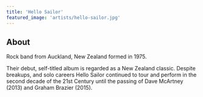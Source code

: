 ```yaml
---
title: 'Hello Sailor'
featured_image: 'artists/hello-sailor.jpg'
---
```


## About

Rock band from Auckland, New Zealand formed in 1975.

Their debut, self-titled album is regarded as a New Zealand classic. Despite breakups, and solo careers Hello Sailor continued to tour and perform in the second decade of the 21st Century until the passing of Dave McArtney (2013) and Graham Brazier (2015).




